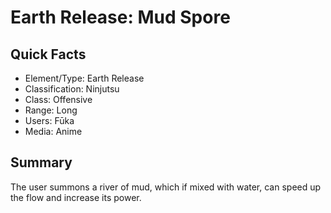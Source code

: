 # Earth Release: Mud Spore

## Quick Facts
- Element/Type: Earth Release
- Classification: Ninjutsu
- Class: Offensive
- Range: Long
- Users: Fūka
- Media: Anime

## Summary
The user summons a river of mud, which if mixed with water, can speed up the flow and increase its power.
